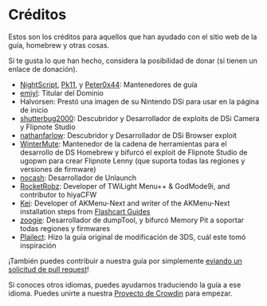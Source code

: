 # Créditos

Estos son los créditos para aquellos que han ayudado con el sitio web de la guía, homebrew y otras cosas.

Si te gusta lo que han hecho, considera la posibilidad de donar (si tienen un enlace de donación).

- [NightScript](https://nightscript370.github.io/), [Pk11](https://pk11.us/), y [Peter0x44](https://github.com/Peter0x44): Mantenedores de guía
- [emiyl](https://emiyl.com/paypal): Titular del Dominio
- Halvorsen: Prestó una imagen de su Nintendo DSi para usar en la página de inicio
- [shutterbug2000](https://paypal.me/projectkaeru): Descubridor y Desarrollador de exploits de DSi Camera y Flipnote Studio
- [nathanfarlow](https://github.com/nathanfarlow): Descubridor y Desarrollador de DSi Browser exploit
- [WinterMute](https://devkitpro.org/support-devkitpro): Mantenedor de la cadena de herramientas para el desarrollo de DS Homebrew y bifurcó el exploit de Flipnote Studio de ugopwn para crear Flipnote Lenny (que suporta todas las regiones y versiones de firmware)
- [nocash](http://problemkaputt.de/donate.htm): Desarrollador de Unlaunch
- [RocketRobz](https://github.com/RocketRobz): Developer of TWiLight Menu++ & GodMode9i, and contributor to hiyaCFW
- [Kei](https://github.com/coderkei): Developer of AKMenu-Next and writer of the AKMenu-Next installation steps from [Flashcart Guides](https://sanrax.github.io/flashcart-guides/tutorials/akmenu-next/#__tabbed_1_2)
- [zoogie](https://github.com/zoogie): Desarrollador de dumpTool, y bifurcó Memory Pit a soportar todas regiones y firmwares
- [Plailect](https://github.com/Plailect): Hizo la guía original de modificación de 3DS, cuál este tomó inspiración

¡También puedes contribuir a nuestra guía por simplemente [eviando un solicitud de pull request](https://github.com/cfw-guide/dsi.cfw.guide/)!

Si conoces otros idiomas, puedes ayudarnos traduciendo la guía a ese idioma. Puedes unirte a nuestra [Proyecto de Crowdin](https://crowdin.com/project/dsi-guide) para empezar.

